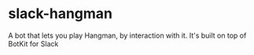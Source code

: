 # slack-hangman
A bot that lets you play Hangman, by interaction with it. It's built on top of BotKit for Slack
